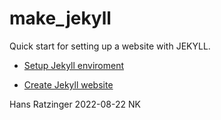 # make_jekyll

Quick start for setting up a website with JEKYLL.

- [Setup Jekyll enviroment](https://hansratzinger.github.io/make_jekyll/docs/jekyll_setup.md)

- [Create Jekyll website](https://hansratzinger.github.io/make_jekyll/docs/jekyll_create_website.md)

Hans Ratzinger 2022-08-22 NK
